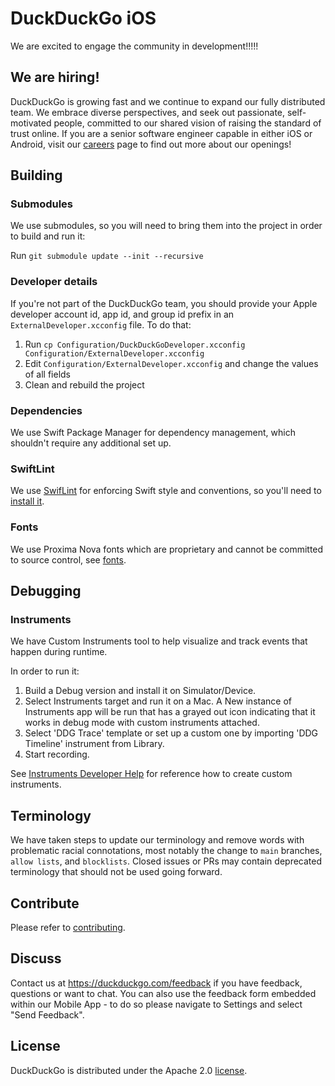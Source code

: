 # DuckDuckGo iOS


We are excited to engage the community in development!!!!!


## We are hiring!
DuckDuckGo is growing fast and we continue to expand our fully distributed team. We embrace diverse perspectives, and seek out passionate, self-motivated people, committed to our shared vision of raising the standard of trust online. If you are a senior software engineer capable in either iOS or Android, visit our [careers](https://duckduckgo.com/hiring/#open) page to find out more about our openings!

## Building

### Submodules
We use submodules, so you will need to bring them into the project in order to build and run it:

Run `git submodule update --init --recursive`

### Developer details
If you're not part of the DuckDuckGo team, you should provide your Apple developer account id, app id, and group id prefix in an `ExternalDeveloper.xcconfig` file. To do that:

 1. Run `cp Configuration/DuckDuckGoDeveloper.xcconfig Configuration/ExternalDeveloper.xcconfig`
 2. Edit `Configuration/ExternalDeveloper.xcconfig` and change the values of all fields
 3. Clean and rebuild the project

### Dependencies
We use Swift Package Manager for dependency management, which shouldn't require any additional set up.

### SwiftLint
We use [SwifLint](https://github.com/realm/SwiftLint) for enforcing Swift style and conventions, so you'll need to [install it](https://github.com/realm/SwiftLint#installation).

### Fonts
We use Proxima Nova fonts which are proprietary and cannot be committed to source control, see [fonts](https://github.com/duckduckgo/iOS/tree/develop/fonts/licensed). 

## Debugging

### Instruments

We have Custom Instruments tool to help visualize and track events that happen during runtime.

In order to run it:
1. Build a Debug version and install it on Simulator/Device.
2. Select Instruments target and run it on a Mac.  A New instance of Instruments app will be run that has a grayed out icon indicating that it works in debug mode with custom instruments attached.
3. Select 'DDG Trace' template or set up a custom one by importing 'DDG Timeline' instrument from Library.
4. Start recording.

See [Instruments Developer Help](https://help.apple.com/instruments/developer/mac/current/) for reference how to create custom instruments.

## Terminology

We have taken steps to update our terminology and remove words with problematic racial connotations, most notably the change to `main` branches, `allow lists`, and `blocklists`. Closed issues or PRs may contain deprecated terminology that should not be used going forward.

## Contribute

Please refer to [contributing](CONTRIBUTING.md).

## Discuss

Contact us at https://duckduckgo.com/feedback if you have feedback, questions or want to chat. You can also use the feedback form embedded within our Mobile App - to do so please navigate to Settings and select "Send Feedback".

## License
DuckDuckGo is distributed under the Apache 2.0 [license](https://github.com/duckduckgo/ios/blob/master/LICENSE).


